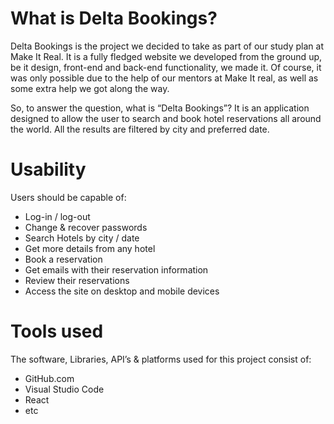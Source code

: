 <title>WELCOME TO DELTA BOOKINGS</title>
<h1>What is Delta Bookings?</h1>
          <p>
            Delta Bookings is the project we decided to take as part of our
            study plan at Make It Real. It is a fully fledged website we
            developed from the ground up, be it design, front-end and back-end
            functionality, we made it. Of course, it was only possible due to
            the help of our mentors at Make It real, as well as some extra help
            we got along the way.
          </p>
          <p>
            So, to answer the question, what is “Delta Bookings”? It is an
            application designed to allow the user to search and book hotel
            reservations all around the world. All the results are filtered by
            city and preferred date.
          </p>
          <h1>Usability</h1>
          <p>Users should be capable of:</p>
          <ul>
            <li>Log-in / log-out</li>
            <li>Change & recover passwords</li>
            <li>Search Hotels by city / date</li>
            <li>Get more details from any hotel</li>
            <li>Book a reservation</li>
            <li>Get emails with their reservation information</li>
            <li>Review their reservations</li>
            <li>Access the site on desktop and mobile devices</li>
          </ul>
          <h1>Tools used</h1>
          <p>
            The software, Libraries, API’s & platforms used for this project
            consist of:
          </p>
          <ul>
            <li>GitHub.com</li>
            <li>Visual Studio Code</li>
            <li>React</li>
            <li>etc</li>
          </ul>
